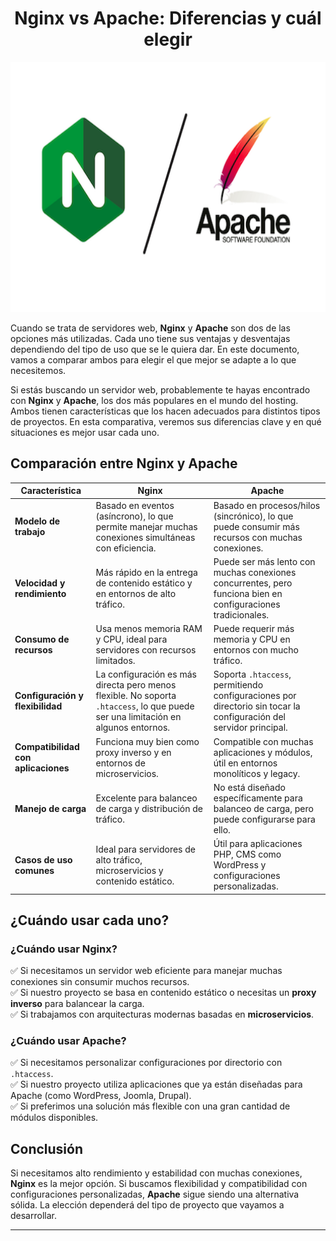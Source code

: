### <h1 align="center"> Nginx vs Apache: Diferencias y cuál elegir </h1>

<div align="center">
  <img src="Img/nginxvsapache.png" width="600" height="400"/>
</div>

Cuando se trata de servidores web, **Nginx** y **Apache** son dos de las opciones más utilizadas. Cada uno tiene sus ventajas y desventajas dependiendo del tipo de uso que se le quiera dar. En este documento, vamos a comparar ambos para elegir el que mejor se adapte a lo que necesitemos.

Si estás buscando un servidor web, probablemente te hayas encontrado con **Nginx** y **Apache**, los dos más populares en el mundo del hosting. Ambos tienen características que los hacen adecuados para distintos tipos de proyectos. En esta comparativa, veremos sus diferencias clave y en qué situaciones es mejor usar cada uno.

## Comparación entre Nginx y Apache

| Característica        | Nginx  | Apache  |
|----------------------|---------|-----------|
| **Modelo de trabajo** | Basado en eventos (asíncrono), lo que permite manejar muchas conexiones simultáneas con eficiencia. | Basado en procesos/hilos (sincrónico), lo que puede consumir más recursos con muchas conexiones. |
| **Velocidad y rendimiento** | Más rápido en la entrega de contenido estático y en entornos de alto tráfico. | Puede ser más lento con muchas conexiones concurrentes, pero funciona bien en configuraciones tradicionales. |
| **Consumo de recursos** | Usa menos memoria RAM y CPU, ideal para servidores con recursos limitados. | Puede requerir más memoria y CPU en entornos con mucho tráfico. |
| **Configuración y flexibilidad** | La configuración es más directa pero menos flexible. No soporta `.htaccess`, lo que puede ser una limitación en algunos entornos. | Soporta `.htaccess`, permitiendo configuraciones por directorio sin tocar la configuración del servidor principal. |
| **Compatibilidad con aplicaciones** | Funciona muy bien como proxy inverso y en entornos de microservicios. | Compatible con muchas aplicaciones y módulos, útil en entornos monolíticos y legacy. |
| **Manejo de carga** | Excelente para balanceo de carga y distribución de tráfico. | No está diseñado específicamente para balanceo de carga, pero puede configurarse para ello. |
| **Casos de uso comunes** | Ideal para servidores de alto tráfico, microservicios y contenido estático. | Útil para aplicaciones PHP, CMS como WordPress y configuraciones personalizadas. |

## ¿Cuándo usar cada uno?

### ¿Cuándo usar Nginx?
✅ Si necesitamos un servidor web eficiente para manejar muchas conexiones sin consumir muchos recursos.  
✅ Si nuestro proyecto se basa en contenido estático o necesitas un **proxy inverso** para balancear la carga.  
✅ Si trabajamos con arquitecturas modernas basadas en **microservicios**.

### ¿Cuándo usar Apache?
✅ Si necesitamos personalizar configuraciones por directorio con `.htaccess`.  
✅ Si nuestro proyecto utiliza aplicaciones que ya están diseñadas para Apache (como WordPress, Joomla, Drupal).  
✅ Si preferimos una solución más flexible con una gran cantidad de módulos disponibles.

## Conclusión

Si necesitamos alto rendimiento y estabilidad con muchas conexiones, **Nginx** es la mejor opción. Si buscamos flexibilidad y compatibilidad con configuraciones personalizadas, **Apache** sigue siendo una alternativa sólida. La elección dependerá del tipo de proyecto que vayamos a desarrollar.

---
